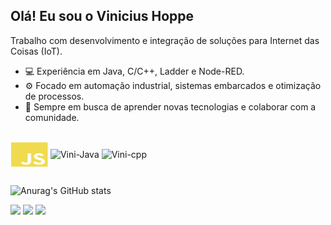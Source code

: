 ## Olá! Eu sou o Vinicius Hoppe
Trabalho com desenvolvimento e integração de soluções para Internet das Coisas (IoT).
- 💻 Experiência em Java, C/C++, Ladder e Node-RED.
- ⚙️ Focado em automação industrial, sistemas embarcados e otimização de processos.
- 🚀 Sempre em busca de aprender novas tecnologias e colaborar com a comunidade.


<div style="display: inline_block"><br>
  <img align="center" alt="Vini-Js" height="40" width="60" src="https://raw.githubusercontent.com/devicons/devicon/master/icons/javascript/javascript-plain.svg">
   <img align="center" alt="Vini-Java" height="40" width="60" src="https://raw.githubusercontent.com/jmnote/z-icons/master/svg/java.svg">
   <img align="center" alt="Vini-cpp" height="40" width="60" src="https://raw.githubusercontent.com/jmnote/z-icons/master/svg/cpp.svg">
   

  ##

  ![Anurag's GitHub stats](https://github-readme-stats.vercel.app/api?username=vinicius-hoppe&show_icons=true&theme=dark)
<div> 
  <a href="https://www.instagram.com/vini.hoppe/i" target="_blank"><img src="https://img.shields.io/badge/-Instagram-%23E4405F?style=for-the-badge&logo=instagram&logoColor=white" target="_blank"></a> 
  <a href = "https://mailto:viniciusa.hoppe@gmail.com"><img src="https://img.shields.io/badge/-Gmail-%23333?style=for-the-badge&logo=gmail&logoColor=white" target="_blank"></a>
  <a href="https://www.linkedin.com/in/vinicius-hoppe/" target="_blank"><img src="https://img.shields.io/badge/-LinkedIn-%230077B5?style=for-the-badge&logo=linkedin&logoColor=white" target="_blank"></a> 
</div>
